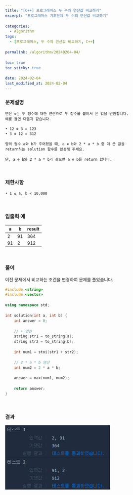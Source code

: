 ```yaml
---
title: "[C++] 프로그래머스 두 수의 연산값 비교하기"
excerpt: "프로그래머스 기초문제 두 수의 연산값 비교하기"

categories:
  - Algorithm
tags:
  - [프로그래머스, 두 수의 연산값 비교하기, C++]

permalink: /algorithm/20240204-04/

toc: true
toc_sticky: true

date: 2024-02-04
last_modified_at: 2024-02-04
---
```


### 문제설명

    연산 ⊕는 두 정수에 대한 연산으로 두 정수를 붙여서 쓴 값을 반환합니다.
    예를 들면 다음과 같습니다.

    • 12 ⊕ 3 = 123
    • 3 ⊕ 12 = 312

    양의 정수 a와 b가 주어졌을 때, a ⊕ b와 2 * a * b 중 더 큰 값을
    return하는 solution 함수를 완성해 주세요.

    단, a ⊕ b와 2 * a * b가 같으면 a ⊕ b를 return 합니다.

<br/>

### 제한사항

    • 1 ≤ a, b < 10,000

<br/>

### 입출력 예

|a|b|result|
|---|---|---|
|2|91|364|
|91|2|912|

<br/>

### 풀이

이전 문제에서 비교하는 조건을 변경하여 문제를 풀었습니다.


```cpp
#include <string>
#include <vector>

using namespace std;

int solution(int a, int b) {
    int answer = 0;
    
    // + 연산
    string str1 = to_string(a);
    string str2 = to_string(b);
    
    int num1 = stoi(str1 + str2);
    
    // 2 * a * b 연산
    int num2 = 2 * a * b;
    
    answer = max(num1, num2);
    
    return answer;
}
```

<br/>

### 결과
![코드 실행결과](/assets/images/posts_img/20240204-04/001.png "코드 실행결과")